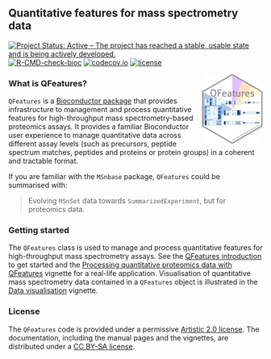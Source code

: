 ## Quantitative features for mass spectrometry data

[![Project Status: Active – The project has reached a stable, usable state and is being actively developed.](https://www.repostatus.org/badges/latest/active.svg)](https://www.repostatus.org/#active)
[![R-CMD-check-bioc](https://github.com/RforMassSpectrometry/QFeatures/workflows/R-CMD-check-bioc/badge.svg)](https://github.com/RforMassSpectrometry/QFeatures/actions?query=workflow%3AR-CMD-check-bioc)
[![codecov.io](https://codecov.io/github/rformassspectrometry/QFeatures/coverage.svg?branch=master)](https://codecov.io/github/rformassspectrometry/QFeatures?branch=master)
[![license](https://img.shields.io/badge/license-Artistic--2.0-brightgreen.svg)](https://opensource.org/licenses/Artistic-2.0)

<img src="man/figures/logo.png" align="right" height="139" alt="" />

### What is QFeatures?


`QFeatures` is a [Bioconductor
package](http://bioconductor.org/packages/QFeatures) that provides
infrastructure to management and process quantitative features for
high-throughput mass spectrometry-based proteomics assays. It provides
a familiar Bioconductor user experience to manage quantitative data
across different assay levels (such as precursors, peptide spectrum
matches, peptides and proteins or protein groups) in a coherent and
tractable format.

If you are familiar with the `MSnbase` package, `QFeatures` could be
summarised with:

> Evolving `MSnSet` data towards `SummarizedExperiment`, but for
> proteomics data.

### Getting started

The `QFeatures` class is used to manage and process quantitative
features for high-throughput mass spectrometry assays. See the
[QFeatures
introduction](https://rformassspectrometry.github.io/QFeatures/articles/QFeatures.html)
to get started and the [Processing quantitative proteomics data with
QFeatures](https://rformassspectrometry.github.io/QFeatures/articles/Processing.html)
vignette for a real-life application. Visualisation of quantitative
mass spectrometry data contained in a `QFeatures` object is
illustrated in the [Data
visualisation](https://rformassspectrometry.github.io/QFeatures/articles/Visualization.html)
vignette.

### License

The `QFeatures` code is provided under a permissive [Artistic 2.0
license](https://opensource.org/licenses/Artistic-2.0). The
documentation, including the manual pages and the vignettes, are
distributed under a [CC BY-SA
license](https://creativecommons.org/licenses/by-sa/4.0/).